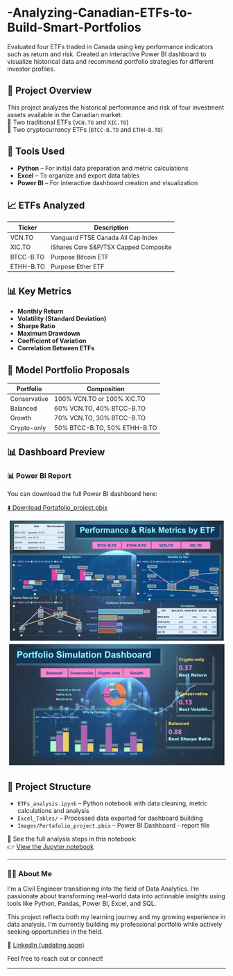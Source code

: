 # -Analyzing-Canadian-ETFs-to-Build-Smart-Portfolios
Evaluated four ETFs traded in Canada using key performance indicators such as return and risk. Created an interactive Power BI dashboard to visualize historical data and recommend portfolio strategies for different investor profiles.

## 📌 Project Overview
This project analyzes the historical performance and risk of four investment assets available in the Canadian market:  
🔹 Two traditional ETFs (`VCN.TO` and `XIC.TO`)  
🔹 Two cryptocurrency ETFs (`BTCC-B.TO` and `ETHH-B.TO`)

## 🚀 Tools Used

- **Python** – For initial data preparation and metric calculations
- **Excel** – To organize and export data tables
- **Power BI** – For interactive dashboard creation and visualization

## 📈 ETFs Analyzed

| Ticker       | Description                          |
|--------------|--------------------------------------|
| VCN.TO       | Vanguard FTSE Canada All Cap Index   |
| XIC.TO       | iShares Core S&P/TSX Capped Composite|
| BTCC-B.TO    | Purpose Bitcoin ETF                  |
| ETHH-B.TO    | Purpose Ether ETF                    |

## 📊 Key Metrics

- **Monthly Return**
- **Volatility (Standard Deviation)**
- **Sharpe Ratio**
- **Maximum Drawdown**
- **Coefficient of Variation**
- **Correlation Between ETFs**

## 💼 Model Portfolio Proposals

| Portfolio     | Composition                           |
|---------------|---------------------------------------|
| Conservative  | 100% VCN.TO or 100% XIC.TO            |
| Balanced      | 60% VCN.TO, 40% BTCC-B.TO             |
| Growth        | 70% VCN.TO, 30% BTCC-B.TO             |
| Crypto-only   | 50% BTCC-B.TO, 50% ETHH-B.TO          |

## 📊 Dashboard Preview

### 📊 Power BI Report

You can download the full Power BI dashboard here:

[⬇️ Download Portafolio_project.pbix](https://github.com/MayeDiaz818/-Analyzing-Canadian-ETFs-to-Build-Smart-Portfolios/raw/main/Images/Portafolio_project.pbix)

![Dashboard Overview](Images/dashboard-1.png)
![Dashboard Overview](Images/dashboard-2.png)

## 📁 Project Structure
- `ETFs_analysis.ipynb` – Python notebook with data cleaning, metric calculations and analysis  
- `Excel_Tables/` – Processed data exported for dashboard building  
- `Images/Portafolio_project.pbix` – Power BI Dashboard - report file
  
📘 See the full analysis steps in this notebook:  
👉 [View the Jupyter notebook](Notebooks/ETFs_analysis_steps.ipynb)

---

### 👩‍💻 About Me

I'm a Civil Engineer transitioning into the field of Data Analytics. I’m passionate about transforming real-world data into actionable insights using tools like Python, Pandas, Power BI, Excel, and SQL.

This project reflects both my learning journey and my growing experience in data analysis. I'm currently building my professional portfolio while actively seeking opportunities in the field.

🔗 [LinkedIn (updating soon)](https://www.linkedin.com/in/mayerlin-diaz)

Feel free to reach out or connect!

---
